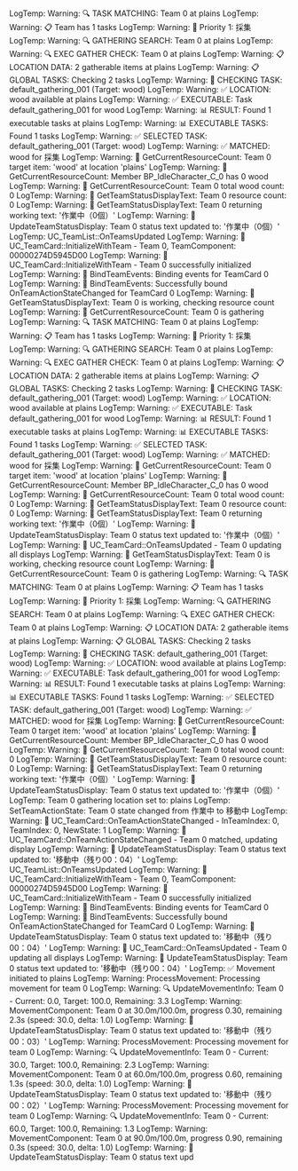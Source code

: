 LogTemp: Warning: 🔍 TASK MATCHING: Team 0 at plains
LogTemp: Warning: 📋 Team has 1 tasks
LogTemp: Warning: 🎯 Priority 1: 採集
LogTemp: Warning:   🔍 GATHERING SEARCH: Team 0 at plains
LogTemp: Warning:     🔍 EXEC GATHER CHECK: Team 0 at plains
LogTemp: Warning:     📋 LOCATION DATA: 2 gatherable items at plains
LogTemp: Warning:     📋 GLOBAL TASKS: Checking 2 tasks
LogTemp: Warning:     🎯 CHECKING TASK: default_gathering_001 (Target: wood)
LogTemp: Warning:     ✅ LOCATION: wood available at plains
LogTemp: Warning:     ✅ EXECUTABLE: Task default_gathering_001 for wood
LogTemp: Warning:     📊 RESULT: Found 1 executable tasks at plains
LogTemp: Warning:   📊 EXECUTABLE TASKS: Found 1 tasks
LogTemp: Warning:   ✅ SELECTED TASK: default_gathering_001 (Target: wood)
LogTemp: Warning: ✅ MATCHED: wood for 採集
LogTemp: Warning: 👥 GetCurrentResourceCount: Team 0 target item: 'wood' at location 'plains'
LogTemp: Warning: 👥 GetCurrentResourceCount: Member BP_IdleCharacter_C_0 has 0 wood
LogTemp: Warning: 👥 GetCurrentResourceCount: Team 0 total wood count: 0
LogTemp: Warning: 👥 GetTeamStatusDisplayText: Team 0 resource count: 0
LogTemp: Warning: 👥 GetTeamStatusDisplayText: Team 0 returning working text: '作業中（0個）'
LogTemp: Warning: 👥 UpdateTeamStatusDisplay: Team 0 status text updated to: '作業中（0個）'
LogTemp: UC_TeamList::OnTeamsUpdated
LogTemp: Warning: 👥 UC_TeamCard::InitializeWithTeam - Team 0, TeamComponent: 00000274D5945D00
LogTemp: Warning: 👥 UC_TeamCard::InitializeWithTeam - Team 0 successfully initialized
LogTemp: Warning: 👥 BindTeamEvents: Binding events for TeamCard 0
LogTemp: Warning: 👥 BindTeamEvents: Successfully bound OnTeamActionStateChanged for TeamCard 0
LogTemp: Warning: 👥 GetTeamStatusDisplayText: Team 0 is working, checking resource count
LogTemp: Warning: 👥 GetCurrentResourceCount: Team 0 is gathering
LogTemp: Warning: 🔍 TASK MATCHING: Team 0 at plains
LogTemp: Warning: 📋 Team has 1 tasks
LogTemp: Warning: 🎯 Priority 1: 採集
LogTemp: Warning:   🔍 GATHERING SEARCH: Team 0 at plains
LogTemp: Warning:     🔍 EXEC GATHER CHECK: Team 0 at plains
LogTemp: Warning:     📋 LOCATION DATA: 2 gatherable items at plains
LogTemp: Warning:     📋 GLOBAL TASKS: Checking 2 tasks
LogTemp: Warning:     🎯 CHECKING TASK: default_gathering_001 (Target: wood)
LogTemp: Warning:     ✅ LOCATION: wood available at plains
LogTemp: Warning:     ✅ EXECUTABLE: Task default_gathering_001 for wood
LogTemp: Warning:     📊 RESULT: Found 1 executable tasks at plains
LogTemp: Warning:   📊 EXECUTABLE TASKS: Found 1 tasks
LogTemp: Warning:   ✅ SELECTED TASK: default_gathering_001 (Target: wood)
LogTemp: Warning: ✅ MATCHED: wood for 採集
LogTemp: Warning: 👥 GetCurrentResourceCount: Team 0 target item: 'wood' at location 'plains'
LogTemp: Warning: 👥 GetCurrentResourceCount: Member BP_IdleCharacter_C_0 has 0 wood
LogTemp: Warning: 👥 GetCurrentResourceCount: Team 0 total wood count: 0
LogTemp: Warning: 👥 GetTeamStatusDisplayText: Team 0 resource count: 0
LogTemp: Warning: 👥 GetTeamStatusDisplayText: Team 0 returning working text: '作業中（0個）'
LogTemp: Warning: 👥 UpdateTeamStatusDisplay: Team 0 status text updated to: '作業中（0個）'
LogTemp: Warning: 👥 UC_TeamCard::OnTeamsUpdated - Team 0 updating all displays
LogTemp: Warning: 👥 GetTeamStatusDisplayText: Team 0 is working, checking resource count
LogTemp: Warning: 👥 GetCurrentResourceCount: Team 0 is gathering
LogTemp: Warning: 🔍 TASK MATCHING: Team 0 at plains
LogTemp: Warning: 📋 Team has 1 tasks
LogTemp: Warning: 🎯 Priority 1: 採集
LogTemp: Warning:   🔍 GATHERING SEARCH: Team 0 at plains
LogTemp: Warning:     🔍 EXEC GATHER CHECK: Team 0 at plains
LogTemp: Warning:     📋 LOCATION DATA: 2 gatherable items at plains
LogTemp: Warning:     📋 GLOBAL TASKS: Checking 2 tasks
LogTemp: Warning:     🎯 CHECKING TASK: default_gathering_001 (Target: wood)
LogTemp: Warning:     ✅ LOCATION: wood available at plains
LogTemp: Warning:     ✅ EXECUTABLE: Task default_gathering_001 for wood
LogTemp: Warning:     📊 RESULT: Found 1 executable tasks at plains
LogTemp: Warning:   📊 EXECUTABLE TASKS: Found 1 tasks
LogTemp: Warning:   ✅ SELECTED TASK: default_gathering_001 (Target: wood)
LogTemp: Warning: ✅ MATCHED: wood for 採集
LogTemp: Warning: 👥 GetCurrentResourceCount: Team 0 target item: 'wood' at location 'plains'
LogTemp: Warning: 👥 GetCurrentResourceCount: Member BP_IdleCharacter_C_0 has 0 wood
LogTemp: Warning: 👥 GetCurrentResourceCount: Team 0 total wood count: 0
LogTemp: Warning: 👥 GetTeamStatusDisplayText: Team 0 resource count: 0
LogTemp: Warning: 👥 GetTeamStatusDisplayText: Team 0 returning working text: '作業中（0個）'
LogTemp: Warning: 👥 UpdateTeamStatusDisplay: Team 0 status text updated to: '作業中（0個）'
LogTemp: Team 0 gathering location set to: plains
LogTemp: SetTeamActionState: Team 0 state changed from 作業中 to 移動中
LogTemp: Warning: 👥 UC_TeamCard::OnTeamActionStateChanged - InTeamIndex: 0, TeamIndex: 0, NewState: 1
LogTemp: Warning: 👥 UC_TeamCard::OnTeamActionStateChanged - Team 0 matched, updating display
LogTemp: Warning: 👥 UpdateTeamStatusDisplay: Team 0 status text updated to: '移動中（残り00：04）'
LogTemp: UC_TeamList::OnTeamsUpdated
LogTemp: Warning: 👥 UC_TeamCard::InitializeWithTeam - Team 0, TeamComponent: 00000274D5945D00
LogTemp: Warning: 👥 UC_TeamCard::InitializeWithTeam - Team 0 successfully initialized
LogTemp: Warning: 👥 BindTeamEvents: Binding events for TeamCard 0
LogTemp: Warning: 👥 BindTeamEvents: Successfully bound OnTeamActionStateChanged for TeamCard 0
LogTemp: Warning: 👥 UpdateTeamStatusDisplay: Team 0 status text updated to: '移動中（残り00：04）'
LogTemp: Warning: 👥 UC_TeamCard::OnTeamsUpdated - Team 0 updating all displays
LogTemp: Warning: 👥 UpdateTeamStatusDisplay: Team 0 status text updated to: '移動中（残り00：04）'
LogTemp: ✅ Movement initiated to plains
LogTemp: Warning: ProcessMovement: Processing movement for team 0
LogTemp: Warning: 🔍 UpdateMovementInfo: Team 0 - Current: 0.0, Target: 100.0, Remaining: 3.3
LogTemp: Warning: MovementComponent: Team 0 at 30.0m/100.0m, progress 0.30, remaining 2.3s (speed: 30.0, delta: 1.0)
LogTemp: Warning: 👥 UpdateTeamStatusDisplay: Team 0 status text updated to: '移動中（残り00：03）'
LogTemp: Warning: ProcessMovement: Processing movement for team 0
LogTemp: Warning: 🔍 UpdateMovementInfo: Team 0 - Current: 30.0, Target: 100.0, Remaining: 2.3
LogTemp: Warning: MovementComponent: Team 0 at 60.0m/100.0m, progress 0.60, remaining 1.3s (speed: 30.0, delta: 1.0)
LogTemp: Warning: 👥 UpdateTeamStatusDisplay: Team 0 status text updated to: '移動中（残り00：02）'
LogTemp: Warning: ProcessMovement: Processing movement for team 0
LogTemp: Warning: 🔍 UpdateMovementInfo: Team 0 - Current: 60.0, Target: 100.0, Remaining: 1.3
LogTemp: Warning: MovementComponent: Team 0 at 90.0m/100.0m, progress 0.90, remaining 0.3s (speed: 30.0, delta: 1.0)
LogTemp: Warning: 👥 UpdateTeamStatusDisplay: Team 0 status text upd
